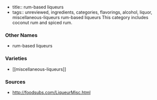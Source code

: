 - title:: rum-based liqueurs
- tags:: unreviewed, ingredients, categories, flavorings, alcohol, liquor, miscellaneous-liqueurs
rum-based liqueurs This category includes coconut rum and spiced rum.

### Other Names

* rum-based liqueurs

### Varieties

* [[miscellaneous-liqueurs]]

### Sources
* http://foodsubs.com/LiqueurMisc.html
